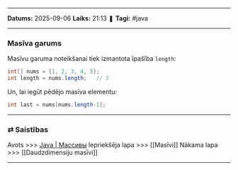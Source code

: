 ___

**Datums:** 2025-09-06
**Laiks:** 21:13
❚ **Tagi:** #java 

---
### Masīva garums

Masīvu garuma noteikšanai tiek izmantota īpašība `length`:

```java
int[] nums = {1, 2, 3, 4, 5};
int length = nums.length;   // 5
```

Un, lai iegūt pēdējo masīva elementu:

```java
int last = nums[nums.length-1];
```

---
### ⇄ Saistības

Avots >>> [Java \| Массивы](https://metanit.com/java/tutorial/2.4.php)
Iepriekšēja lapa >>> [[Masīvi]]
Nākama lapa >>> [[Daudzdimensiju masīvi]]

---